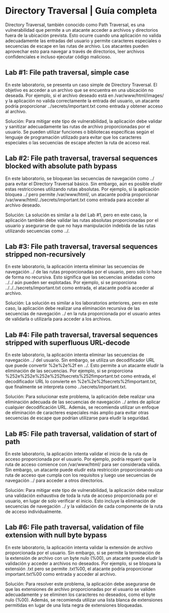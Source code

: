 # Directory Traversal | Guía completa

 Directory Traversal, también conocido como Path Traversal, es una vulnerabilidad que permite a un atacante acceder a archivos y directorios fuera de la ubicación prevista. Esto ocurre cuando una aplicación no valida adecuadamente las entradas del usuario y permite caracteres especiales o secuencias de escape en las rutas de archivo. Los atacantes pueden aprovechar esto para navegar a través de directorios, leer archivos confidenciales e incluso ejecutar código malicioso.

## Lab #1: File path traversal, simple case
En este laboratorio, se presenta un caso simple de Directory Traversal. El objetivo es acceder a un archivo que se encuentra en una ubicación no deseada. Por ejemplo, si el archivo deseado está en /var/www/html/images/ y la aplicación no valida correctamente la entrada del usuario, un atacante podría proporcionar ../secrets/important.txt como entrada y obtener acceso al archivo.

Solución: Para mitigar este tipo de vulnerabilidad, la aplicación debe validar y sanitizar adecuadamente las rutas de archivo proporcionadas por el usuario. Se pueden utilizar funciones o bibliotecas específicas según el lenguaje de programación utilizado para evitar que los caracteres especiales o las secuencias de escape afecten la ruta de acceso real.

## Lab #2: File path traversal, traversal sequences blocked with absolute path bypass
En este laboratorio, se bloquean las secuencias de navegación como ../ para evitar el Directory Traversal básico. Sin embargo, aún es posible eludir estas restricciones utilizando rutas absolutas. Por ejemplo, si la aplicación bloquea ../ pero permite /var/www/html/, un atacante podría proporcionar /var/www/html/../secrets/important.txt como entrada para acceder al archivo deseado.

Solución: La solución es similar a la del Lab #1, pero en este caso, la aplicación también debe validar las rutas absolutas proporcionadas por el usuario y asegurarse de que no haya manipulación indebida de las rutas utilizando secuencias como ../.

## Lab #3: File path traversal, traversal sequences stripped non-recursively
En este laboratorio, la aplicación intenta eliminar las secuencias de navegación ../ de las rutas proporcionadas por el usuario, pero solo lo hace de forma no recursiva. Esto significa que las secuencias anidadas como ../../ aún pueden ser explotadas. Por ejemplo, si se proporciona ../../../secrets/important.txt como entrada, el atacante podría acceder al archivo.

Solución: La solución es similar a los laboratorios anteriores, pero en este caso, la aplicación debe realizar una eliminación recursiva de las secuencias de navegación ../ en la ruta proporcionada por el usuario antes de validarla o utilizarla para acceder a los archivos.

## Lab #4: File path traversal, traversal sequences stripped with superfluous URL-decode
En este laboratorio, la aplicación intenta eliminar las secuencias de navegación ../ del usuario. Sin embargo, se utiliza un decodificador URL que puede convertir %2e%2e%2f en ../. Esto permite a un atacante eludir la eliminación de las secuencias. Por ejemplo, si se proporciona %252e%252e%252e%252fsecrets%252fimportant.txt como entrada, el decodificador URL lo convierte en %2e%2e%2fsecrets%2fimportant.txt, que finalmente se interpreta como ../secrets/important.txt.

Solución: Para solucionar este problema, la aplicación debe realizar una eliminación adecuada de las secuencias de navegación ../ antes de aplicar cualquier decodificación URL. Además, se recomienda utilizar un enfoque de eliminación de caracteres especiales más amplio para evitar otras secuencias de escape que podrían utilizarse para eludir la seguridad.

## Lab #5: File path traversal, validation of start of path
En este laboratorio, la aplicación intenta validar el inicio de la ruta de acceso proporcionada por el usuario. Por ejemplo, podría requerir que la ruta de acceso comience con /var/www/html/ para ser considerada válida. Sin embargo, un atacante puede eludir esta restricción proporcionando una ruta de acceso que cumpla con los requisitos y luego use secuencias de navegación ../ para acceder a otros directorios.

Solución: Para mitigar este tipo de vulnerabilidad, la aplicación debe realizar una validación exhaustiva de toda la ruta de acceso proporcionada por el usuario, en lugar de solo verificar el inicio. Esto incluye la eliminación de secuencias de navegación ../ y la validación de cada componente de la ruta de acceso individualmente.

## Lab #6: File path traversal, validation of file extension with null byte bypass
En este laboratorio, la aplicación intenta validar la extensión de archivo proporcionada por el usuario. Sin embargo, si se permite la terminación de la extensión de archivo con un byte nulo (%00), un atacante puede eludir la validación y acceder a archivos no deseados. Por ejemplo, si se bloquea la extensión .txt pero se permite .txt%00, el atacante podría proporcionar important.txt%00 como entrada y acceder al archivo.

Solución: Para resolver este problema, la aplicación debe asegurarse de que las extensiones de archivo proporcionadas por el usuario se validen adecuadamente y se eliminen los caracteres no deseados, como el byte nulo (%00). Además, se recomienda utilizar una lista blanca de extensiones permitidas en lugar de una lista negra de extensiones bloqueadas.
